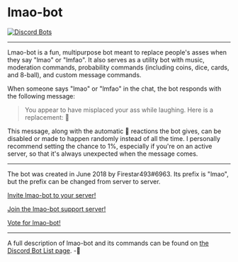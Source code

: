 # lmao-bot

[![Discord Bots](https://discordbots.org/api/widget/459432854821142529.svg)](https://discordbots.org/bot/459432854821142529)

---

Lmao-bot is a fun, multipurpose bot meant to replace people's asses when they say "lmao" or "lmfao". It also serves as a utility bot with music, moderation commands, probability commands (including coins, dice, cards, and 8-ball), and custom message commands.

When someone says "lmao" or "lmfao" in the chat, the bot responds with the following message:

> You appear to have misplaced your ass while laughing. Here is a replacement: 🍑

This message, along with the automatic 🍑 reactions the bot gives, can be disabled or made to happen randomly instead of all the time. I personally recommend setting the chance to 1%, especially if you're on an active server, so that it's always unexpected when the message comes.

---

The bot was created in June 2018 by Firestar493#6963. Its prefix is "lmao", but the prefix can be changed from server to server.

[Invite lmao-bot to your server!](https://discordapp.com/oauth2/authorize?client_id=459432854821142529&scope=bot&permissions=336063575)

[Join the lmao-bot support server!](https://discord.gg/JQgB7p7)

[Vote for lmao-bot!](https://discordbots.org/bot/459432854821142529/vote)

---

A full description of lmao-bot and its commands can be found on [the Discord Bot List page](https://discordbots.org/bot/459432854821142529). -🍑
